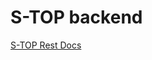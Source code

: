 # S-TOP backend

[S-TOP Rest Docs](https://systemconsultantgroup.github.io/S-top-backend/src/main/resources/static/docs/index.html)
